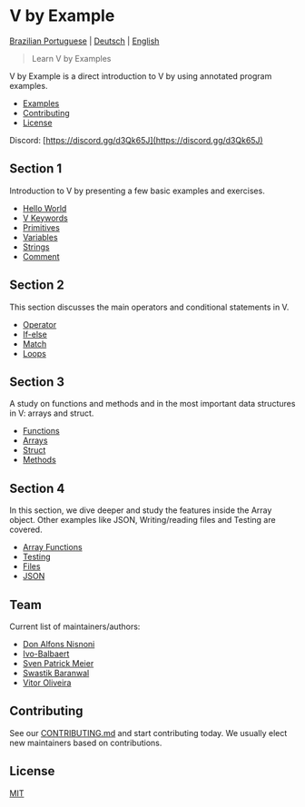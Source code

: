 # V by Example

[Brazilian Portuguese](pt-br/README.md) | [Deutsch](de/README.md) | [English](README.md)

> Learn V by Examples

V by Example is a direct introduction to V by using annotated program examples.

- [Examples](#examples)
- [Contributing](#contributing)
- [License](#license)

Discord: [https://discord.gg/d3Qk65J](https://discord.gg/d3Qk65J)

## Section 1

Introduction to V by presenting a few basic examples and exercises.

- [Hello World](en/examples/section_1/hello_world.md)
- [V Keywords](en/examples/section_1/keywords.md)
- [Primitives](en/examples/section_1/primitives.md)
- [Variables](en/examples/section_1/variables.md)
- [Strings](en/examples/section_1/strings.md)
- [Comment](en/examples/section_1/comment.md)

## Section 2

This section discusses the main operators and conditional statements in V.

- [Operator](en/examples/section_2/operator.md)
- [If-else](en/examples/section_2/if-else.md)
- [Match](en/examples/section_2/match.md)
- [Loops](en/examples/section_2/loops.md)

## Section 3

A study on functions and methods and in the most important data structures in V: arrays and struct.

- [Functions](en/examples/section_3/functions.md)
- [Arrays](en/examples/section_3/arrays.md)
- [Struct](en/examples/section_3/struct.md)
- [Methods](en/examples/section_3/methods.md)

## Section 4

In this section, we dive deeper and study the features inside the Array object. Other examples like JSON, Writing/reading files and Testing are covered.

- [Array Functions](en/examples/section_4/array-functions.md)
- [Testing](en/examples/section_4/testing.md)
- [Files](en/examples/section_4/files.md)
- [JSON](en/examples/section_4/json.md)

## Team

Current list of maintainers/authors:

- [Don Alfons Nisnoni](https://github.com/dhonx)
- [Ivo-Balbaert](https://github.com/ibalbaert)
- [Sven Patrick Meier](https://github.com/SuicideS3ason)
- [Swastik Baranwal](https://github.com/Delta456)
- [Vitor Oliveira](https://github.com/vbrazo)

## Contributing

See our [CONTRIBUTING.md](CONTRIBUTING.md) and start contributing today. We usually elect new maintainers based on contributions.

## License

[MIT](LICENSE)
